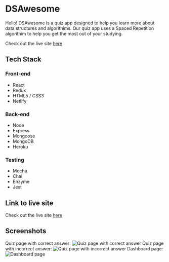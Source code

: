 # DSAwesome
Hello! DSAwesome is a quiz app designed to help you learn more about data structures and algorithims. Our quiz app uses a Spaced Repetition algorithim to help you get the most out of your studying.  
  
Check out the live site [here](https://elated-jackson-e60e1b.netlify.com/)

## Tech Stack
### Front-end
* React
* Redux
* HTML5 / CSS3
* Netlify 

### Back-end
* Node
* Express
* Mongoose
* MongoDB
* Heroku

### Testing
* Mocha
* Chai
* Enzyme
* Jest

## Link to live site
Check out the live site [here](https://elated-jackson-e60e1b.netlify.com/)

## Screenshots
Quiz page with correct answer: ![Quiz page with correct answer](https://i.imgur.com/CEN4DLC.png "Correct!")
Quiz page with incorrect answer: ![Quiz page with incorrect answer](https://i.imgur.com/wnl0WRl.png "Incorrect!")
Dashboard page: ![Dashboard page](https://i.imgur.com/CimtUhq.png "The user dashboard")